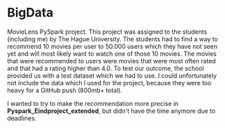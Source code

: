 # BigData

MovieLens PySpark project. This project was assigned to the students (including me) by The Hague University. The students had to find a way to recommend 10 movies per user to 50.000 users which they have not seen yet and will most likely want to watch one of those 10 movies. The movies that were recommended to users were movies that were most often rated and that had a rating higher than 4.0. To test our outcome, the school provided us with a test dataset which we had to use.
I could unfortunately not include the data which I used for the project, because they were too heavy for a GitHub push (800mb+ total).

I wanted to try to make the recommendation more precise in <b>Pyspark_Eindproject_extended</b>, but didn't have the time anymore due to deadlines.
